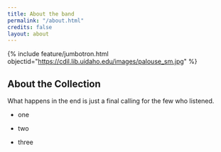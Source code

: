 ```yaml
---
title: About the band
permalink: "/about.html"
credits: false
layout: about
---
```


{% include feature/jumbotron.html objectid="https://cdil.lib.uidaho.edu/images/palouse_sm.jpg" %}

## About the Collection

What happens in the end is just a final calling for the few who listened. 

* one

* two

* three